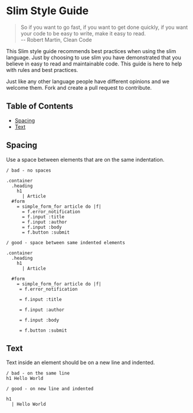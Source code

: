 # Slim Style Guide

> So if you want to go fast, if you want to get done quickly, if you want your code to be easy to write, make it easy to read. <br>
> -- Robert Martin, Clean Code


This Slim style guide recommends best practices when using the slim language. Just by choosing to use slim you have demonstrated that you believe in easy to read and maintainable code. This guide is here to help with rules and best practices.

Just like any other language people have different opinions and we welcome them. Fork and create a pull request to contribute.

## Table of Contents

- [Spacing](#spacing)
- [Text](#text)

## Spacing

Use a space between elements that are on the same indentation.

```slim
/ bad - no spaces

.container
  .heading
    h1
      | Article
  #form
	= simple_form_for article do |f|
	  = f.error_notification
	  = f.input :title
	  = f.input :author
	  = f.input :body
	  = f.button :submit

/ good - space between same indented elements

.container
  .heading
    h1
      | Article

  #form
    = simple_form_for article do |f|
     = f.error_notification

     = f.input :title

     = f.input :author

     = f.input :body

     = f.button :submit
```

## Text

Text inside an element should be on a new line and indented.

```slim
/ bad - on the same line
h1 Hello World

/ good - on new line and indented

h1
  | Hello World
```
